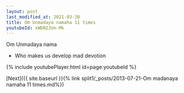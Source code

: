 ```yaml
---
layout: post
last_modified_at: 2021-03-30
title: Om Unmadaya namaha 11 times
youtubeId: xWDNIJUn-Mk
---
```

 
 
Om Unmadaya nama 
 
 -  Who makes us develop mad devotion 
 
  
 
  
 
 
 
 
 
 


{% include youtubePlayer.html id=page.youtubeId %}
 
[Next]({{ site.baseurl }}{% link  split1/_posts/2013-07-21-Om madanaya namaha 11 times.md%})
 
